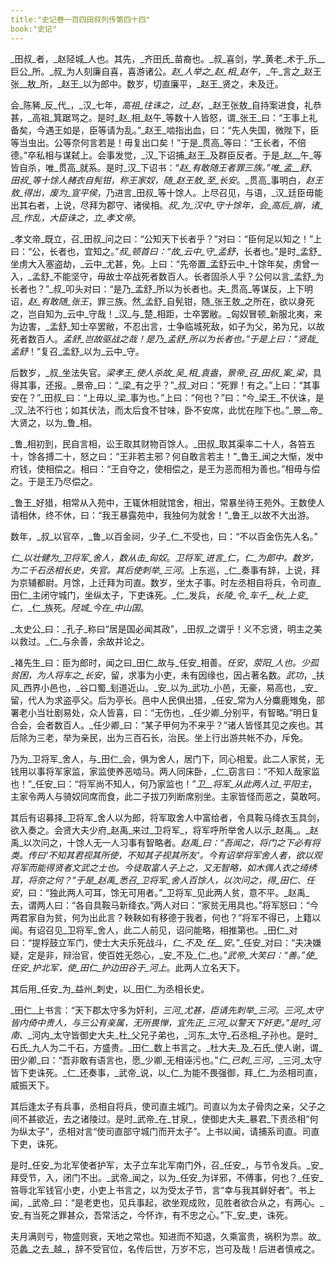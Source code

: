 ```yaml
---
title:"史记卷一百四田叔列传第四十四"
book:"史记"
---
```

_田叔_者，_赵陉城_人也。其先，_齐田氏_苗裔也。_叔_喜剑，学_黄老_术于_乐__巨公_所。_叔_为人刻廉自喜，喜游诸公。_赵_人举之_赵_相_赵午_，_午_言之_赵王张__敖_所，_赵王_以为郎中。数岁，切直廉平，_赵王_贤之，未及迁。

会_陈豨_反_代_，_汉_七年，_高祖_往诛之，过_赵_，_赵王张敖_自持案进食，礼恭甚，_高祖_箕踞骂之。是时_赵_相_赵午_等数十人皆怒，谓_张王_曰：“王事上礼备矣，今遇王如是，臣等请为乱。”_赵王_啮指出血，曰：“先人失国，微陛下，臣等当虫出。公等奈何言若是！毋复出口矣！”于是_贯高_等曰：“王长者，不倍德。”卒私相与谋弑上。会事发觉，_汉_下诏捕_赵王_及群臣反者。于是_赵__午_等皆自杀，唯_贯高_就系。是时_汉_下诏书：“_赵_有敢随王者罪三族。”唯_孟__舒_、_田叔_等十馀人赭衣自髡钳，称王家奴，随_赵王敖_至_长安_。_贯高_事明白，_赵王敖_得出，废为_宣平侯_，乃进言_田叔_等十馀人。上尽召见，与语，_汉_廷臣毋能出其右者，上说，尽拜为郡守、诸侯相。_叔_为_汉中_守十馀年，会_高后_崩，诸_吕_作乱，大臣诛之，立_孝文帝_。

_孝文帝_既立，召_田叔_问之曰：“公知天下长者乎？”对曰：“臣何足以知之！”上曰：“公，长者也，宜知之。”_叔_顿首曰：“故_云中_守_孟舒_，长者也。”是时_孟舒_坐虏大入塞盗劫，_云中_尤甚，免。上曰：“先帝置_孟舒云中_十馀年矣，虏曾一入，_孟舒_不能坚守，毋故士卒战死者数百人。长者固杀人乎？公何以言_孟舒_为长者也？”_叔_叩头对曰：“是乃_孟舒_所以为长者也。夫_贯高_等谋反，上下明诏，_赵_有敢随_张王_，罪三族。然_孟舒_自髡钳，随_张王敖_之所在，欲以身死之，岂自知为_云中_守哉！_汉_与_楚_相距，士卒罢敝。_匈奴冒顿_新服北夷，来为边害，_孟舒_知士卒罢敝，不忍出言，士争临城死敌，如子为父，弟为兄，以故死者数百人。_孟舒_岂故驱战之哉！是乃_孟舒_所以为长者也。”于是上曰：“贤哉_孟舒_！”复召_孟舒_以为_云中_守。

后数岁，_叔_坐法失官。_梁孝王_使人杀故_吴_相_袁盎_，_景帝_召_田叔_案_梁_，具得其事，还报。_景帝_曰：“_梁_有之乎？”_叔_对曰：“死罪！有之。”上曰：“其事安在？”_田叔_曰：“上毋以_梁_事为也。”上曰：“何也？”曰：“今_梁王_不伏诛，是_汉_法不行也；如其伏法，而太后食不甘味，卧不安席，此忧在陛下也。”_景__帝_大贤之，以为_鲁_相。

_鲁_相初到，民自言相，讼王取其财物百馀人。_田叔_取其渠率二十人，各笞五十，馀各搏二十，怒之曰：“王非若主邪？何自敢言若主！”_鲁王_闻之大惭，发中府钱，使相偿之。相曰：“王自夺之，使相偿之，是王为恶而相为善也。”相毋与偿之。于是王乃尽偿之。

_鲁王_好猎，相常从入苑中，王辄休相就馆舍，相出，常暴坐待王苑外。王数使人请相休，终不休，曰：“我王暴露苑中，我独何为就舍！”_鲁王_以故不大出游。

数年，_叔_以官卒，_鲁_以百金祠，少子_仁_不受也，曰：“不以百金伤先人名。”

_仁_以壮健为_卫将军_舍人，数从击_匈奴_。_卫将军_进言_仁_，_仁_为郎中。数岁，为二千石丞相长史，失官。其后使刺举_三河_。上东巡，_仁_奏事有辞，上说，拜为京辅都尉。月馀，上迁拜为司直。数岁，坐太子事。时左丞相自将兵，令司直_田仁_主闭守城门，坐纵太子，下吏诛死。_仁_发兵，_长陵_令_车千__秋_上变_仁_，_仁_族死。_陉城_今在_中山国_。

_太史公_曰：_孔子_称曰“居是国必闻其政”，_田叔_之谓乎！义不忘贤，明主之美以救过。_仁_与余善，余故并论之。

_褚先生_曰：臣为郎时，闻之曰_田仁_故与_任安_相善。_任安_，_荥阳_人也。少孤贫困，为人将车之_长安_，留，求事为小吏，未有因缘也，因占著名数。_武功_，_扶风_西界小邑也，_谷口蜀_刬道近山。_安_以为_武功_小邑，无豪，易高也，_安_留，代人为求盗亭父。后为亭长。邑中人民俱出猎，_任安_常为人分麋鹿雉兔，部署老小当壮剧易处，众人皆喜，曰：“无伤也，_任少卿_分别平，有智略。”明日复合会，会者数百人。_任少卿_曰：“某子甲何为不来乎？”诸人皆怪其见之疾也。其后除为三老，举为亲民，出为三百石长，治民。坐上行出游共帐不办，斥免。

乃为_卫将军_舍人，与_田仁_会，俱为舍人，居门下，同心相爱。此二人家贫，无钱用以事将军家监，家监使养恶啮马。两人同床卧，_仁_窃言曰：“不知人哉家监也！”_任安_曰：“将军尚不知人，何乃家监也！”_卫__将军_从此两人过_平阳主_，主家令两人与骑奴同席而食，此二子拔刀列断席别坐。主家皆怪而恶之，莫敢呵。

其后有诏募择_卫将军_舍人以为郎，将军取舍人中富给者，令具鞍马绛衣玉具剑，欲入奏之。会贤大夫少府_赵禹_来过_卫将军_，将军呼所举舍人以示_赵禹_。_赵禹_以次问之，十馀人无一人习事有智略者。_赵禹_曰：“吾闻之，将门之下必有将类。传曰‘不知其君视其所使，不知其子视其所友’。今有诏举将军舍人者，欲以观将军而能得贤者文武之士也。今徒取富人子上之，又无智略，如木偶人衣之绮绣耳，将奈之何？”于是_赵禹_悉召_卫将军_舍人百馀人，以次问之，得_田仁_、_任安_，曰：“独此两人可耳，馀无可用者。”_卫将军_见此两人贫，意不平。_赵禹_去，谓两人曰：“各自具鞍马新绛衣。”两人对曰：“家贫无用具也。”将军怒曰：“今两君家自为贫，何为出此言？鞅鞅如有移德于我者，何也？”将军不得已，上籍以闻。有诏召见_卫将军_舍人，此二人前见，诏问能略，相推第也。_田仁_对曰：“提桴鼓立军门，使士大夫乐死战斗，_仁_不及_任__安_。”_任安_对曰：“夫决嫌疑，定是非，辩治官，使百姓无怨心，_安_不及_仁_也。”_武帝_大笑曰：“善。”使_任安_护北军，使_田仁_护边田谷于_河上_。此两人立名天下。

其后用_任安_为_益州_刺史，以_田仁_为丞相长史。

_田仁_上书言：“天下郡太守多为奸利，_三河_尤甚，臣请先刺举_三河_。_三河_太守皆内倚中贵人，与三公有亲属，无所畏惮，宜先正_三河_以警天下奸吏。”是时_河南_、_河内_太守皆御史大夫_杜_父兄子弟也，_河东_太守_石丞相_子孙也。是时_石氏_九人为二千石，方盛贵。_田仁_数上书言之。_杜大夫_及_石氏_使人谢，谓_田少卿_曰：“吾非敢有语言也，愿_少卿_无相诬污也。”_仁_已刺_三河_，_三河_太守皆下吏诛死。_仁_还奏事，_武帝_说，以_仁_为能不畏强御，拜_仁_为丞相司直，威振天下。

其后逢太子有兵事，丞相自将兵，使司直主城门。司直以为太子骨肉之亲，父子之间不甚欲近，去之诸陵过。是时_武帝_在_甘泉_，使御史大夫_暴君_下责丞相“何为纵太子”，丞相对言“使司直部守城门而开太子”。上书以闻，请捕系司直。司直下吏，诛死。

是时_任安_为北军使者护军，太子立车北军南门外，召_任安_，与节令发兵。_安_拜受节，入，闭门不出。_武帝_闻之，以为_任安_为详邪，不傅事，何也？_任安_笞辱北军钱官小吏，小吏上书言之，以为受太子节，言“幸与我其鲜好者”。书上闻，_武帝_曰：“是老吏也，见兵事起，欲坐观成败，见胜者欲合从之，有两心。_安_有当死之罪甚众，吾常活之，今怀诈，有不忠之心。”下_安_吏，诛死。

夫月满则亏，物盛则衰，天地之常也。知进而不知退，久乘富贵，祸积为祟。故_范蠡_之去_越_，辞不受官位，名传后世，万岁不忘，岂可及哉！后进者慎戒之。
